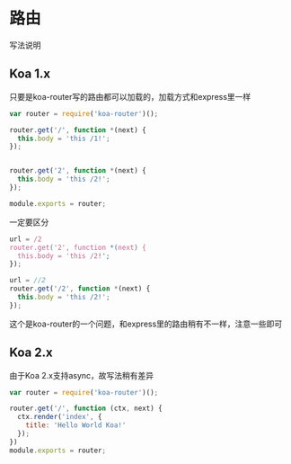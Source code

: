 # 路由

写法说明

## Koa 1.x

只要是koa-router写的路由都可以加载的，加载方式和express里一样

```javascript
var router = require('koa-router')();

router.get('/', function *(next) {
  this.body = 'this /1!';
});


router.get('2', function *(next) {
  this.body = 'this /2!';
});

module.exports = router;
```

一定要区分

```javascript
url = /2
router.get('2', function *(next) {
  this.body = 'this /2!';
});
```

```javascript
url = //2
router.get('/2', function *(next) {
  this.body = 'this /2!';
});
```

这个是koa-router的一个问题，和express里的路由稍有不一样，注意一些即可

## Koa 2.x

由于Koa 2.x支持async，故写法稍有差异

```javascript
var router = require('koa-router')();

router.get('/', function (ctx, next) {
  ctx.render('index', {
    title: 'Hello World Koa!'
  });
})
module.exports = router;
```